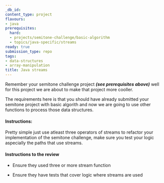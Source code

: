 ```yaml
---
_db_id: 
content_type: project
flavours:
- java
prerequisites:
  hard:
  - projects/semitone-challenge/basic-algorithm
  - topics/java-specific/streams
ready: true
submission_type: repo
tags:
- data-structures
- array-manipulation
title: Java streams
---
```


Remember your semitone challenge project ***(see prerequisites above)*** well for this project we are about to make that project more cooller.

The requirements here is that you should have already submitted your semitone project with basic algorith and now we are going to use other functions to process those data structures.

#### Instructions:

Pretty simple just use atleast three operators of streams to refactor your implementation of the semitone challenge, make sure you test your logic aspecially the paths that use streams.


#### Instructions to the review
- Ensure they used three or more stream function

- Ensure they have tests that cover logic where streams are used

